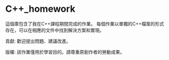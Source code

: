 # C++_homework
這個庫包含了我在C++課程期間完成的作業。
每個作業以單獨的C++檔案的形式存在，可以在相應的文件中找到解決方案和實現。

貢獻:
歡迎提出問題、建議改進。

版權:
該作業僅用於學習目的。請尊重原創作者的勞動成果。
